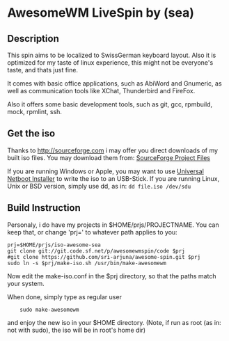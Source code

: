 AwesomeWM LiveSpin by (sea)
===========================


Description
-----------

This spin aims to be localized to SwissGerman keyboard layout.
Also it is optimized for my taste of linux experience,
this might not be everyone's taste, and thats just fine.

It comes with basic office applications, such as AbiWord
and Gnumeric, as well as communication tools like XChat,
Thunderbird and FireFox.

Also it offers some basic development tools, such as git,
gcc, rpmbuild, mock, rpmlint, ssh.



Get the iso
------

Thanks to http://sourceforge.com i may offer you direct downloads of my built iso files.
You may download them from: [SourceForge Project Files](https://sourceforge.net/projects/awesomewmspin/files/?source=navbar)
	
If you are running Windows or Apple, you may want to use [Universal Netboot Installer](https://sourceforge.net/projects/unetbootin/) to write the iso to an USB-Stick.
If you are running Linux, Unix or BSD version, simply use dd,
as in: `dd file.iso /dev/sdu`



Build Instruction
-----------------

Personaly, i do have my projects in $HOME/prjs/PROJECTNAME.
You can keep that, or change 'prj=' to whatever path applies to you:

	prj=$HOME/prjs/iso-awesome-sea
	git clone git://git.code.sf.net/p/awesomewmspin/code $prj
	#git clone https://github.com/sri-arjuna/awesome-spin.git $prj
	sudo ln -s $prj/make-iso.sh /usr/bin/make-awesomewm


Now edit the make-iso.conf in the $prj directory, so that the paths match your system. 

When done, simply type as regular user

		sudo make-awesomewm

and enjoy the new iso in your $HOME directory.
(Note, if run as root (as in: not with sudo), the iso will be in root's home dir)

